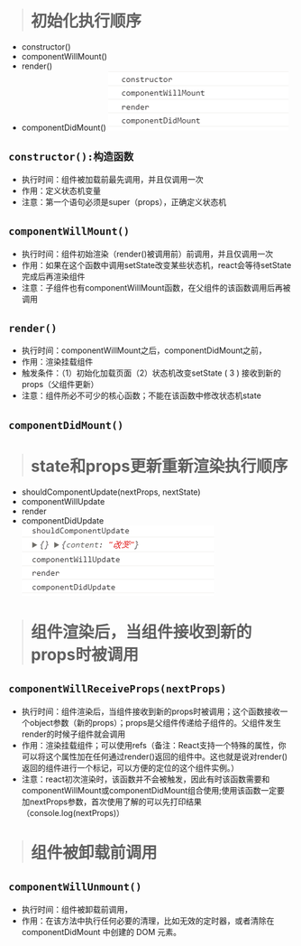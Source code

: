 ># 初始化执行顺序
+ constructor()
+ componentWillMount()
+ render()
+ componentDidMount()
![](images/react-init.png)
## `constructor():构造函数`
* 执行时间：组件被加载前最先调用，并且仅调用一次
* 作用：定义状态机变量
* 注意：第一个语句必须是super（props），正确定义状态机
## `componentWillMount()`
* 执行时间：组件初始渲染（render()被调用前）前调用，并且仅调用一次
* 作用：如果在这个函数中调用setState改变某些状态机，react会等待setState完成后再渲染组件
* 注意：子组件也有componentWillMount函数，在父组件的该函数调用后再被调用
## `render()`
+ 执行时间：componentWillMount之后，componentDidMount之前，
+ 作用：渲染挂载组件
+ 触发条件：（1）初始化加载页面（2）状态机改变setState ( 3 ) 接收到新的props（父组件更新）
+ 注意：组件所必不可少的核心函数；不能在该函数中修改状态机state

## `componentDidMount()`

># state和props更新重新渲染执行顺序
+ shouldComponentUpdate(nextProps, nextState)
+ componentWillUpdate
+ render
+ componentDidUpdate
![](images/react-update.png)

># 组件渲染后，当组件接收到新的props时被调用
## `componentWillReceiveProps(nextProps)`
+ 执行时间：组件渲染后，当组件接收到新的props时被调用；这个函数接收一个object参数（新的props）；props是父组件传递给子组件的。父组件发生render的时候子组件就会调用
+ 作用：渲染挂载组件；可以使用refs（备注：React支持一个特殊的属性，你可以将这个属性加在任何通过render()返回的组件中。这也就是说对render()返回的组件进行一个标记，可以方便的定位的这个组件实例。）
+ 注意：react初次渲染时，该函数并不会被触发，因此有时该函数需要和componentWillMount或componentDidMount组合使用;使用该函数一定要加nextProps参数，首次使用了解的可以先打印结果（console.log(nextProps)）

># 组件被卸载前调用
## `componentWillUnmount()`
+ 执行时间：组件被卸载前调用，
+ 作用：在该方法中执行任何必要的清理，比如无效的定时器，或者清除在 componentDidMount 中创建的 DOM 元素。